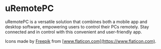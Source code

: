 # uRemotePC
uRemotePC is a versatile solution that combines both a mobile app and desktop software, empowering users to control their PCs remotely. Stay connected and in control with this convenient and user-friendly app.

Icons made by [Freepik](https://www.flaticon.com/authors/freepik) from [www.flaticon.com](https://www.flaticon.com).
